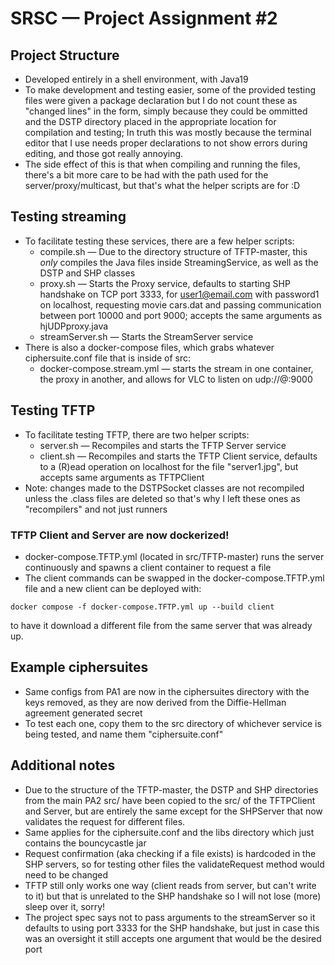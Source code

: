 # SRSC — Project Assignment #2

## Project Structure
- Developed entirely in a shell environment, with Java19
- To make development and testing easier, some of the provided testing files were given a package declaration but I do not count these as "changed lines" in the form, simply because they could be ommitted and the DSTP directory placed in the appropriate location for compilation and testing; In truth this was mostly because the terminal editor that I use needs proper declarations to not show errors during editing, and those got really annoying.
- The side effect of this is that when compiling and running the files, there's a bit more care to be had with the path used for the server/proxy/multicast, but that's what the helper scripts are for :D

## Testing streaming
- To facilitate testing these services, there are a few helper scripts:
    * compile.sh — Due to the directory structure of TFTP-master, this _*only*_ compiles the Java files inside StreamingService, as well as the DSTP and SHP classes
    * proxy.sh — Starts the Proxy service, defaults to starting SHP handshake on TCP port 3333, for user1@email.com with password1 on localhost, requesting movie cars.dat and passing communication between port 10000 and port 9000; accepts the same arguments as hjUDPproxy.java
    * streamServer.sh — Starts the StreamServer service
- There is also a docker-compose files, which grabs whatever ciphersuite.conf file that is inside of src:
    * docker-compose.stream.yml — starts the stream in one container, the proxy in another, and allows for VLC to listen on udp://@:9000
    
## Testing TFTP
- To facilitate testing TFTP, there are two helper scripts:
    * server.sh — Recompiles and starts the TFTP Server service
    * client.sh — Recompiles and starts the TFTP Client service, defaults to a (R)ead operation on localhost for the file "server1.jpg", but accepts same arguments as TFTPClient
- Note: changes made to the DSTPSocket classes are not recompiled unless the .class files are deleted so that's why I left these ones as "recompilers" and not just runners
### TFTP Client and Server are now dockerized!
* docker-compose.TFTP.yml (located in src/TFTP-master) runs the server continuously and spawns a client container to request a file
* The client commands can be swapped in the docker-compose.TFTP.yml file and a new client can be deployed with:

```docker compose -f docker-compose.TFTP.yml up --build client```

   to have it download a different file from the same server that was already up.

## Example ciphersuites
- Same configs from PA1 are now in the ciphersuites directory with the keys removed, as they are now derived from the Diffie-Hellman agreement generated secret
- To test each one, copy them to the src directory of whichever service is being tested, and name them "ciphersuite.conf"

## Additional notes
- Due to the structure of the TFTP-master, the DSTP and SHP directories from the main PA2 src/ have been copied to the src/ of the TFTPClient and Server, but are entirely the same except for the SHPServer that now validates the request for different files.
- Same applies for the ciphersuite.conf and the libs directory which just contains the bouncycastle jar
- Request confirmation (aka checking if a file exists) is hardcoded in the SHP servers, so for testing other files the validateRequest method would need to be changed
- TFTP still only works one way (client reads from server, but can't write to it) but that is unrelated to the SHP handshake so I will not lose (more) sleep over it, sorry!
- The project spec says not to pass arguments to the streamServer so it defaults to using port 3333 for the SHP handshake, but just in case this was an oversight it still accepts one argument that would be the desired port
